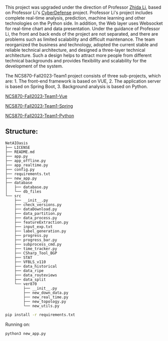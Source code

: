 This project was upgraded under the direction of Professor [Zhida Li](https://zhidali.me/), based on Professor Li's [CyberDefense](https://github.com/zhida-li/cyberDefense) project. Professor Li's project includes complete real-time analysis, prediction, machine learning and other technologies on the Python side. In addition, the Web layer uses Websocket for real-time chart and data presentation.
Under the guidance of Professor Li, the front and back ends of the project are not separated, and there are problems such as limited scalability and difficult maintenance. The team reorganized the business and technology, adopted the current stable and reliable technical architecture, and designed a three-layer technical architecture. Such a design helps to attract more people from different technical backgrounds and provides flexibility and scalability for the development of the system.

The NCS870-Fall2023-Team1 project consists of three sub-projects, which are: 1. The front-end framework is based on VUE, 2. The application server is based on Spring Boot, 3. Background analysis is based on Python.

[NCS870-Fall2023-Team1-Vue](https://github.com/Caixianwang/NCS870-Fall2023-Team1-Vue)

[NCS870-Fall2023-Team1-Spring](https://github.com/Caixianwang/NCS870-Fall2023-Team1-Spring)

[NCS870-Fall2023-Team1-Python](https://github.com/Caixianwang/NCS870-Fall2023-Team1-Python)


## Structure:

``` 
NetAIOasis
├── LICENSE
├── README.md
├── app.py
├── app_offline.py
├── app_realtime.py
├── config.py
├── requirements.txt
├── new_app.py
├── database
│   ├── database.py
│   └── db_files
└── src
    ├── __init__.py
    ├── check_versions.py
    ├── dataDownload.py
    ├── data_partition.py
    ├── data_process.py
    ├── featureExtraction.py
    ├── input_exp.txt
    ├── label_generation.py
    ├── progress.py
    ├── progress_bar.py
    ├── subprocess_cmd.py
    ├── time_tracker.py
    ├── CSharp_Tool_BGP
    ├── STAT
    ├── VFBLS_v110
    ├── data_historical
    ├── data_ripe
    ├── data_routeviews
    ├── data_split
    └── ver870
        ├── __init__.py
        ├── new_down_data.py 
        ├── new_real_time.py
        ├── new_topology.py
        └── new_utils.py

```

```bash
pip install -r requirements.txt
```

Running on:

``` bash
python3 new_app.py
```

